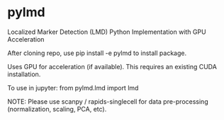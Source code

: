 # pylmd
Localized Marker Detection (LMD) Python Implementation with GPU Acceleration

After cloning repo, use pip install -e pylmd to install package.

Uses GPU for acceleration (if available). This requires an existing CUDA installation.

To use in jupyter:
from pylmd.lmd import lmd

NOTE: Please use scanpy / rapids-singlecell for data pre-processing (normalization, scaling, PCA, etc).